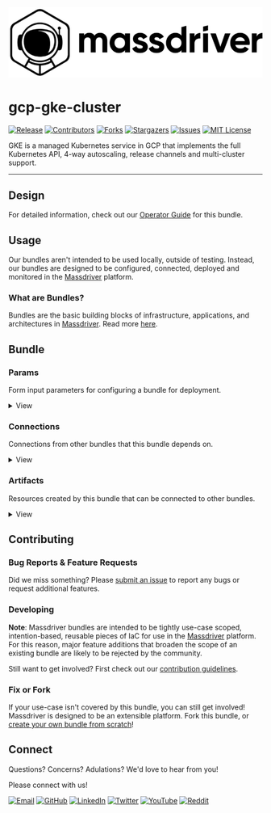 




[![Massdriver][logo]][website]

# gcp-gke-cluster

[![Release][release_shield]][release_url]
[![Contributors][contributors_shield]][contributors_url]
[![Forks][forks_shield]][forks_url]
[![Stargazers][stars_shield]][stars_url]
[![Issues][issues_shield]][issues_url]
[![MIT License][license_shield]][license_url]

<!--
##### STILL NEED TO GET SLACK WORKING ###
[!["Slack Community"](%s)][slack]
-->


GKE is a managed Kubernetes service in GCP that implements the full Kubernetes API, 4-way autoscaling, release channels and multi-cluster support.


---

## Design

For detailed information, check out our [Operator Guide](operator.mdx) for this bundle.

## Usage

Our bundles aren't intended to be used locally, outside of testing. Instead, our bundles are designed to be configured, connected, deployed and monitored in the [Massdriver][website] platform.

### What are Bundles?

Bundles are the basic building blocks of infrastructure, applications, and architectures in [Massdriver][website]. Read more [here](https://docs.massdriver.cloud/concepts/bundles).

## Bundle

### Params

Form input parameters for configuring a bundle for deployment.

<details>
<summary>View</summary>

<!-- PARAMS:START -->
## Properties

- **`cluster_configuration`** *(object)*: Configure the basic settings and capabilities of the cluster.
  - **`enable_binary_authorization`** *(boolean)*: WARNING: This can prevent container workloads from running! Binary Authorization is a deploy-time security control that ensures only trusted container images are deployed on Google Kubernetes Engine (GKE). More information here: https://cloud.google.com/binary-authorization. Default: `False`.
- **`cluster_networking`** *(object)*: Configure the network configuration of the cluster.
  - **`cluster_ipv4_cidr_block`** *(string)*: CIDR block to use for kubernetes pods. Set to /netmask (e.g. /16) to have a range chosen with a specific netmask. Set to a CIDR notation (e.g. 10.96.0.0/14) from the RFC-1918 private networks (e.g. 10.0.0.0/8, 172.16.0.0/12, 192.168.0.0/16) to pick a specific range to use. Default: `/16`.
  - **`master_ipv4_cidr_block`** *(string)*: CIDR block to use for kubernetes control plane. The mask for this must be exactly /28. Must be from the RFC-1918 private networks (e.g. 10.0.0.0/8, 172.16.0.0/12, 192.168.0.0/16), and should not conflict with other ranges in use. It is recommended to use consecutive /28 blocks from the 172.16.0.0/16 range for all your GKE clusters (172.16.0.0/28 for the first cluster, 172.16.0.16/28 for the second, etc.). Default: `172.16.0.0/28`.

    Examples:
    ```json
    "10.100.0.0/16"
    ```

    ```json
    "192.24.12.0/22"
    ```

  - **`services_ipv4_cidr_block`** *(string)*: CIDR block to use for kubernetes services. Set to /netmask (e.g. /20) to have a range chosen with a specific netmask. Set to a CIDR notation (e.g. 10.96.0.0/14) from the RFC-1918 private networks (e.g. 10.0.0.0/8, 172.16.0.0/12, 192.168.0.0/16) to pick a specific range to use. Default: `/20`.
- **`core_services`** *(object)*: Configure core services in Kubernetes for Massdriver to manage.
  - **`cloud_dns_managed_zones`** *(array)*: Select any Cloud DNS Managed Zones associated with this cluster to allow the cluster to automatically manage DNS records and SSL certificates. Default: `[]`.
    - **Items** *(string)*
  - **`enable_ingress`** *(boolean)*: Enabling this will create an nginx ingress controller in the cluster, allowing internet traffic to flow into web accessible services within the cluster. Default: `False`.
- **`k8s_version`** *(string)*: The version of Kubernetes to run. Must be one of: `['1.19', '1.20', '1.21', '1.22']`.
- **`node_groups`** *(array)*
  - **Items** *(object)*: Definition of a node group.
    - **`machine_type`** *(string)*: Machine type to use in the node group.
      - **One of**
        - Shared-core: 2 vCPUs 2GB Memory
        - Shared-core: 2 vCPUs 4GB Memory
        - General: 2 vCPUs 8GB Memory
        - General: 4 vCPUs 16GB Memory
        - General: 8 vCPUs 32GB Memory
        - General: 16 vCPUs 64GB Memory
        - General: 32 vCPUs 64GB Memory
        - Memory: 2 vCPUs 16GB Memory
        - Memory: 4 vCPUs 32GB Memory
        - Memory: 8 vCPUs 64GB Memory
        - Memory: 16 vCPUs 128GB Memory
        - CPU: 2 vCPUs 2GB Memory
        - CPU: 4 vCPUs 4GB Memory
        - CPU: 8 vCPUs 8GB Memory
        - CPU: 16 vCPUs 16GB Memory
        - CPU: 32 vCPUs 32GB Memory
    - **`max_size`** *(number)*: Maximum number of instances in the node group. Default: `10`.
    - **`min_size`** *(number)*: Minimum number of instances in the node group. Default: `1`.
    - **`name`** *(string)*: The name of the node group. Default: ``.
- **`observability`** *(object)*: Configure logging and metrics collection and delivery for your entire cluster.
  - **`logging`** *(object)*: Configure logging for your cluster.
    - **`destination`** *(string)*: Where to send logs. Default: `disabled`.
      - **One of**
        - OpenSearch (in cluster)
        - Disabled
## Examples

  ```json
  {
      "__name": "Development",
      "k8s_version": "1.21",
      "node_groups": [
          {
              "machine_type": [
                  "e2-highcpu-2"
              ],
              "max_size": 5,
              "min_size": 1,
              "name": "small-pool"
          }
      ]
  }
  ```

  ```json
  {
      "__name": "Production",
      "k8s_version": "1.21",
      "node_groups": [
          {
              "machine_type": [
                  "e2-standard-16"
              ],
              "max_size": 20,
              "min_size": 1,
              "name": "big-pool-general"
          },
          {
              "machine_type": [
                  "e2-highmem-16"
              ],
              "max_size": 6,
              "min_size": 1,
              "name": "big-pool-high-mem"
          }
      ]
  }
  ```

<!-- PARAMS:END -->

</details>

### Connections

Connections from other bundles that this bundle depends on.

<details>
<summary>View</summary>

<!-- CONNECTIONS:START -->
## Properties

- **`gcp_authentication`** *(object)*: GCP Service Account. Cannot contain additional properties.
  - **`data`** *(object)*
    - **`auth_provider_x509_cert_url`** *(string)*: Auth Provider x509 Certificate URL. Default: `https://www.googleapis.com/oauth2/v1/certs`.

      Examples:
      ```json
      "https://example.com/some/path"
      ```

      ```json
      "https://massdriver.cloud"
      ```

    - **`auth_uri`** *(string)*: Auth URI. Default: `https://accounts.google.com/o/oauth2/auth`.

      Examples:
      ```json
      "https://example.com/some/path"
      ```

      ```json
      "https://massdriver.cloud"
      ```

    - **`client_email`** *(string)*: Service Account Email.

      Examples:
      ```json
      "jimmy@massdriver.cloud"
      ```

      ```json
      "service-account-y@gmail.com"
      ```

    - **`client_id`** *(string)*: .
    - **`client_x509_cert_url`** *(string)*: Client x509 Certificate URL.

      Examples:
      ```json
      "https://example.com/some/path"
      ```

      ```json
      "https://massdriver.cloud"
      ```

    - **`private_key`** *(string)*: .
    - **`private_key_id`** *(string)*: .
    - **`project_id`** *(string)*: .
    - **`token_uri`** *(string)*: Token URI. Default: `https://oauth2.googleapis.com/token`.

      Examples:
      ```json
      "https://example.com/some/path"
      ```

      ```json
      "https://massdriver.cloud"
      ```

    - **`type`** *(string)*: . Default: `service_account`.
  - **`specs`** *(object)*
    - **`gcp`** *(object)*: .
      - **`project`** *(string)*
      - **`region`** *(string)*: GCP region. Must be one of: `['us-east1', 'us-east4', 'us-west1', 'us-west2', 'us-west3', 'us-west4', 'us-central1']`.

        Examples:
        ```json
        "us-west2"
        ```

      - **`resource`** *(string)*
      - **`service`** *(string)*
      - **`zone`** *(string)*: GCP Zone.

        Examples:
- **`subnetwork`** *(object)*: A region-bound network for deploying GCP resources. Cannot contain additional properties.
  - **`data`** *(object)*
    - **`infrastructure`** *(object)*
      - **`cidr`** *(string)*

        Examples:
        ```json
        "10.100.0.0/16"
        ```

        ```json
        "192.24.12.0/22"
        ```

      - **`gcp_global_network_grn`** *(string)*: GCP Resource Name (GRN).

        Examples:
        ```json
        "projects/my-project/global/networks/my-global-network"
        ```

        ```json
        "projects/my-project/regions/us-west2/subnetworks/my-subnetwork"
        ```

        ```json
        "projects/my-project/topics/my-pubsub-topic"
        ```

        ```json
        "projects/my-project/subscriptions/my-pubsub-subscription"
        ```

        ```json
        "projects/my-project/locations/us-west2/instances/my-redis-instance"
        ```

        ```json
        "projects/my-project/locations/us-west2/clusters/my-gke-cluster"
        ```

      - **`grn`** *(string)*: GCP Resource Name (GRN).

        Examples:
        ```json
        "projects/my-project/global/networks/my-global-network"
        ```

        ```json
        "projects/my-project/regions/us-west2/subnetworks/my-subnetwork"
        ```

        ```json
        "projects/my-project/topics/my-pubsub-topic"
        ```

        ```json
        "projects/my-project/subscriptions/my-pubsub-subscription"
        ```

        ```json
        "projects/my-project/locations/us-west2/instances/my-redis-instance"
        ```

        ```json
        "projects/my-project/locations/us-west2/clusters/my-gke-cluster"
        ```

  - **`specs`** *(object)*
    - **`gcp`** *(object)*: .
      - **`project`** *(string)*
      - **`region`** *(string)*: GCP region. Must be one of: `['us-east1', 'us-east4', 'us-west1', 'us-west2', 'us-west3', 'us-west4', 'us-central1']`.

        Examples:
        ```json
        "us-west2"
        ```

      - **`resource`** *(string)*
      - **`service`** *(string)*
      - **`zone`** *(string)*: GCP Zone.

        Examples:
<!-- CONNECTIONS:END -->

</details>

### Artifacts

Resources created by this bundle that can be connected to other bundles.

<details>
<summary>View</summary>

<!-- ARTIFACTS:START -->
## Properties

- **`kubernetes_cluster`** *(object)*: Kubernetes cluster authentication and cloud-specific configuration. Cannot contain additional properties.
  - **`data`** *(object)*
    - **`authentication`** *(object)*
      - **`cluster`** *(object)*
        - **`certificate-authority-data`** *(string)*
        - **`server`** *(string)*
      - **`user`** *(object)*
        - **`token`** *(string)*
    - **`infrastructure`** *(object)*: Cloud specific Kubernetes configuration data.
      - **One of**
        - AWS EKS infrastructure config*object*: . Cannot contain additional properties.
          - **`arn`** *(string)*: Amazon Resource Name.

            Examples:
            ```json
            "arn:aws:rds::ACCOUNT_NUMBER:db/prod"
            ```

            ```json
            "arn:aws:ec2::ACCOUNT_NUMBER:vpc/vpc-foo"
            ```

          - **`oidc_issuer_url`** *(string)*: An HTTPS endpoint URL.

            Examples:
            ```json
            "https://example.com/some/path"
            ```

            ```json
            "https://massdriver.cloud"
            ```

        - Azure Infrastructure Resource ID*object*: Minimal Azure Infrastructure Config. Cannot contain additional properties.
          - **`ari`** *(string)*: Azure Resource ID.

            Examples:
            ```json
            "/subscriptions/12345678-1234-1234-abcd-1234567890ab/resourceGroups/resource-group-name/providers/Microsoft.Network/virtualNetworks/network-name"
            ```

        - GCP Infrastructure GRN*object*: Minimal GCP Infrastructure Config. Cannot contain additional properties.
          - **`grn`** *(string)*: GCP Resource Name (GRN).

            Examples:
            ```json
            "projects/my-project/global/networks/my-global-network"
            ```

            ```json
            "projects/my-project/regions/us-west2/subnetworks/my-subnetwork"
            ```

            ```json
            "projects/my-project/topics/my-pubsub-topic"
            ```

            ```json
            "projects/my-project/subscriptions/my-pubsub-subscription"
            ```

            ```json
            "projects/my-project/locations/us-west2/instances/my-redis-instance"
            ```

            ```json
            "projects/my-project/locations/us-west2/clusters/my-gke-cluster"
            ```

  - **`specs`** *(object)*
    - **`kubernetes`** *(object)*: Kubernetes distribution and version specifications.
      - **`cloud`** *(string)*: Must be one of: `['aws', 'gcp', 'azure']`.
      - **`distribution`** *(string)*: Must be one of: `['eks', 'gke', 'aks']`.
      - **`platform_version`** *(string)*
      - **`version`** *(string)*
<!-- ARTIFACTS:END -->

</details>

## Contributing

<!-- CONTRIBUTING:START -->

### Bug Reports & Feature Requests

Did we miss something? Please [submit an issue](https://github.com/massdriver-cloud/gcp-gke-cluster/issues) to report any bugs or request additional features.

### Developing

**Note**: Massdriver bundles are intended to be tightly use-case scoped, intention-based, reusable pieces of IaC for use in the [Massdriver][website] platform. For this reason, major feature additions that broaden the scope of an existing bundle are likely to be rejected by the community.

Still want to get involved? First check out our [contribution guidelines](https://docs.massdriver.cloud/bundles/contributing).

### Fix or Fork

If your use-case isn't covered by this bundle, you can still get involved! Massdriver is designed to be an extensible platform. Fork this bundle, or [create your own bundle from scratch](https://docs.massdriver.cloud/bundles/development)!

<!-- CONTRIBUTING:END -->

## Connect

<!-- CONNECT:START -->

Questions? Concerns? Adulations? We'd love to hear from you!

Please connect with us!

[![Email][email_shield]][email_url]
[![GitHub][github_shield]][github_url]
[![LinkedIn][linkedin_shield]][linkedin_url]
[![Twitter][twitter_shield]][twitter_url]
[![YouTube][youtube_shield]][youtube_url]
[![Reddit][reddit_shield]][reddit_url]

<!-- markdownlint-disable -->

[logo]: https://raw.githubusercontent.com/massdriver-cloud/docs/main/static/img/logo-with-logotype-horizontal-400x110.svg
[docs]: https://docs.massdriver.cloud/?utm_source=github&utm_medium=readme&utm_campaign=gcp-gke-cluster&utm_content=docs
[website]: https://www.massdriver.cloud/?utm_source=github&utm_medium=readme&utm_campaign=gcp-gke-cluster&utm_content=website
[github]: https://github.com/massdriver-cloud?utm_source=github&utm_medium=readme&utm_campaign=gcp-gke-cluster&utm_content=github
[slack]: https://massdriverworkspace.slack.com/?utm_source=github&utm_medium=readme&utm_campaign=gcp-gke-cluster&utm_content=slack
[linkedin]: https://www.linkedin.com/company/massdriver/?utm_source=github&utm_medium=readme&utm_campaign=gcp-gke-cluster&utm_content=linkedin



[contributors_shield]: https://img.shields.io/github/contributors/massdriver-cloud/gcp-gke-cluster.svg?style=for-the-badge
[contributors_url]: https://github.com/massdriver-cloud/gcp-gke-cluster/graphs/contributors
[forks_shield]: https://img.shields.io/github/forks/massdriver-cloud/gcp-gke-cluster.svg?style=for-the-badge
[forks_url]: https://github.com/massdriver-cloud/gcp-gke-cluster/network/members
[stars_shield]: https://img.shields.io/github/stars/massdriver-cloud/gcp-gke-cluster.svg?style=for-the-badge
[stars_url]: https://github.com/massdriver-cloud/gcp-gke-cluster/stargazers
[issues_shield]: https://img.shields.io/github/issues/massdriver-cloud/gcp-gke-cluster.svg?style=for-the-badge
[issues_url]: https://github.com/massdriver-cloud/gcp-gke-cluster/issues
[release_url]: https://github.com/massdriver-cloud/gcp-gke-cluster/releases/latest
[release_shield]: https://img.shields.io/github/release/massdriver-cloud/gcp-gke-cluster.svg?style=for-the-badge
[license_shield]: https://img.shields.io/github/license/massdriver-cloud/gcp-gke-cluster.svg?style=for-the-badge
[license_url]: https://github.com/massdriver-cloud/gcp-gke-cluster/blob/main/LICENSE


[email_url]: mailto:support@massdriver.cloud
[email_shield]: https://img.shields.io/badge/email-Massdriver-black.svg?style=for-the-badge&logo=mail.ru&color=000000
[github_url]: mailto:support@massdriver.cloud
[github_shield]: https://img.shields.io/badge/follow-Github-black.svg?style=for-the-badge&logo=github&color=181717
[linkedin_url]: https://linkedin.com/in/massdriver-cloud
[linkedin_shield]: https://img.shields.io/badge/follow-LinkedIn-black.svg?style=for-the-badge&logo=linkedin&color=0A66C2
[twitter_url]: https://twitter.com/massdriver?utm_source=github&utm_medium=readme&utm_campaign=gcp-gke-cluster&utm_content=twitter
[twitter_shield]: https://img.shields.io/badge/follow-Twitter-black.svg?style=for-the-badge&logo=twitter&color=1DA1F2
[discourse_url]: https://community.massdriver.cloud?utm_source=github&utm_medium=readme&utm_campaign=gcp-gke-cluster&utm_content=discourse
[discourse_shield]: https://img.shields.io/badge/join-Discourse-black.svg?style=for-the-badge&logo=discourse&color=000000
[youtube_url]: https://www.youtube.com/channel/UCfj8P7MJcdlem2DJpvymtaQ
[youtube_shield]: https://img.shields.io/badge/subscribe-Youtube-black.svg?style=for-the-badge&logo=youtube&color=FF0000
[reddit_url]: https://www.reddit.com/r/massdriver
[reddit_shield]: https://img.shields.io/badge/subscribe-Reddit-black.svg?style=for-the-badge&logo=reddit&color=FF4500

<!-- markdownlint-restore -->

<!-- CONNECT:END -->
